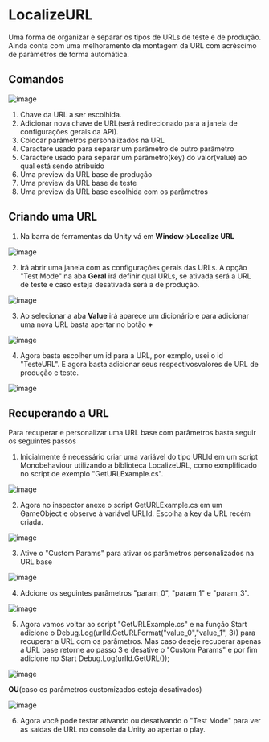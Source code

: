 # LocalizeURL

Uma forma de organizar e separar os tipos de URLs de teste e de produção. Ainda conta com uma melhoramento da montagem da URL com acréscimo de parâmetros de forma automática.

## Comandos
![image](https://user-images.githubusercontent.com/30666775/125294827-009eae00-e2fb-11eb-9188-ba34edb3ebe3.png)

1. Chave da URL a ser escolhida.
2. Adicionar nova chave de URL(será redirecionado para a janela de configurações gerais da API).
3. Colocar parâmetros personalizados na URL
4. Caractere usado para separar um parâmetro de outro parâmetro
5. Caractere usado para separar um parâmetro(key) do valor(value) ao qual está sendo atribuído
6. Uma preview da URL base de produção
7. Uma preview da URL base de teste
8. Uma preview da URL base escolhida com os parâmetros

## Criando uma URL
1. Na barra de ferramentas da Unity vá em **Window->Localize URL**

![image](https://user-images.githubusercontent.com/30666775/125302247-27141780-e302-11eb-8d58-32da370c8ad9.png)

2. Irá abrir uma janela com as configurações gerais das URLs. A opção "Test Mode" na aba **Geral** irá definir qual URLs, se ativada será a URL de teste e caso esteja desativada será a de produção.

![image](https://user-images.githubusercontent.com/30666775/125302712-9558da00-e302-11eb-9e22-1b2ae3bee9f9.png)

3.  Ao selecionar a aba **Value** irá aparece um dicionário e para adicionar uma nova URL basta apertar no botão **+**

![image](https://user-images.githubusercontent.com/30666775/125303276-11532200-e303-11eb-9b4e-4c9d479bfd8e.png)

4. Agora basta escolher um id para a URL, por exmplo, usei o id "TesteURL". E agora basta adicionar seus respectivosvalores de URL de produção e teste.

![image](https://user-images.githubusercontent.com/30666775/125303891-86bef280-e303-11eb-8198-24b7cb202ba8.png)

## Recuperando a URL

Para recuperar e personalizar uma URL base com parâmetros basta seguir os seguintes passos

1. Inicialmente é necessário criar uma variável do tipo URLId em um script Monobehaviour utilizando a biblioteca LocalizeURL, como exmplificado no script de exemplo "GetURLExample.cs".

![image](https://user-images.githubusercontent.com/30666775/125305471-bc181000-e304-11eb-8859-36b8b6b07aeb.png)

2. Agora no inspector anexe o script GetURLExample.cs em um GameObject e observe à variável URLId. Escolha a key da URL recém criada.

![image](https://user-images.githubusercontent.com/30666775/125305816-0dc09a80-e305-11eb-9a2b-b349c98a8789.png)

3. Ative o "Custom Params" para ativar os parâmetros personalizados na URL base

![image](https://user-images.githubusercontent.com/30666775/125306324-7d368a00-e305-11eb-8b3a-cb5c551961b0.png)

4. Adcione os seguintes parâmetros "param_0", "param_1" e "param_3".

![image](https://user-images.githubusercontent.com/30666775/125306686-c981ca00-e305-11eb-9aed-a9729c536a6e.png)

5. Agora vamos voltar ao script "GetURLExample.cs" e na função Start adicione o Debug.Log(urlId.GetURLFormat("value_0","value_1", 3)) para recuperar a URL com os parâmetros. Mas caso deseje recuperar apenas a URL base retorne ao passo 3 e desative o "Custom Params" e por fim adicione no Start Debug.Log(urlId.GetURL());

![image](https://user-images.githubusercontent.com/30666775/125308790-92141d00-e307-11eb-9f91-8c9cb3a8515f.png)

**OU**(caso os parâmetros customizados esteja desativados)

![image](https://user-images.githubusercontent.com/30666775/125307338-5b89d280-e306-11eb-9c75-937cf7145376.png)

6. Agora você pode testar ativando ou desativando o "Test Mode" para ver as saídas de URL no console da Unity ao apertar o play.




